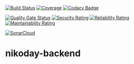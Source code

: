 [![Build Status](https://travis-ci.org/nikoday/nikoday-backend.svg?branch=main)](https://travis-ci.org/nikoday/nikoday-backend)
[![Coverage](https://codecov.io/gh/nikoday/nikoday-backend/branch/main/graph/badge.svg)](https://codecov.io/gh/nikoday/nikoday-backend)
[![Codacy Badge](https://app.codacy.com/project/badge/Grade/e2fecaa8a7944446ba8db648d83facc5)](https://www.codacy.com/gh/nikoday/nikoday-backend/dashboard?utm_source=github.com&amp;utm_medium=referral&amp;utm_content=nikoday/nikoday-backend&amp;utm_campaign=Badge_Grade)

[![Quality Gate Status](https://sonarcloud.io/api/project_badges/measure?project=nikoday_nikoday-backend&metric=alert_status)](https://sonarcloud.io/dashboard?id=nikoday_nikoday-backend)
[![Security Rating](https://sonarcloud.io/api/project_badges/measure?project=nikoday_nikoday-backend&metric=security_rating)](https://sonarcloud.io/dashboard?id=nikoday_nikoday-backend)
[![Reliability Rating](https://sonarcloud.io/api/project_badges/measure?project=nikoday_nikoday-backend&metric=reliability_rating)](https://sonarcloud.io/dashboard?id=nikoday_nikoday-backend)
[![Maintainability Rating](https://sonarcloud.io/api/project_badges/measure?project=nikoday_nikoday-backend&metric=sqale_rating)](https://sonarcloud.io/dashboard?id=nikoday_nikoday-backend)

[![SonarCloud](https://sonarcloud.io/images/project_badges/sonarcloud-white.svg)](https://sonarcloud.io/dashboard?id=nikoday_nikoday-backend)


# nikoday-backend
